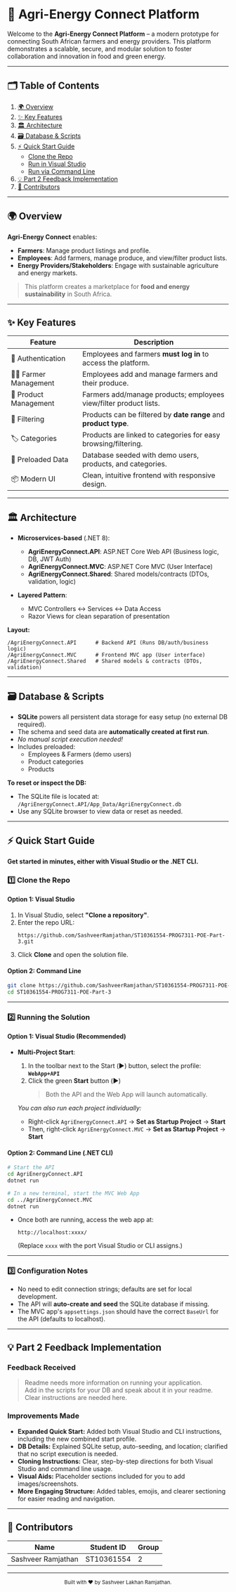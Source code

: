 # 🚜 Agri-Energy Connect Platform

Welcome to the **Agri-Energy Connect Platform** – a modern prototype for connecting South African farmers and energy providers. This platform demonstrates a scalable, secure, and modular solution to foster collaboration and innovation in food and green energy.

---

## 🗂️ Table of Contents

1. [🌍 Overview](#overview)
2. [✨ Key Features](#key-features)
3. [🏛️ Architecture](#architecture)
4. [🗃️ Database & Scripts](#database--scripts)
5. [⚡ Quick Start Guide](#quick-start-guide)
    - [Clone the Repo](#clone-the-repo)
    - [Run in Visual Studio](#run-in-visual-studio)
    - [Run via Command Line](#run-via-command-line)
6. [💡 Part 2 Feedback Implementation](#part-2-feedback-implementation)
7. [👥 Contributors](#contributors)

---

## 🌍 Overview

**Agri-Energy Connect** enables:
- **Farmers**: Manage product listings and profile.
- **Employees**: Add farmers, manage produce, and view/filter product lists.
- **Energy Providers/Stakeholders**: Engage with sustainable agriculture and energy markets.

> This platform creates a marketplace for **food and energy sustainability** in South Africa.

---

## ✨ Key Features

| Feature                    | Description                                                                 |
|----------------------------|-----------------------------------------------------------------------------|
| 🔐 Authentication          | Employees and farmers **must log in** to access the platform.               |
| 👩‍🌾 Farmer Management      | Employees add and manage farmers and their produce.                         |
| 🧺 Product Management      | Farmers add/manage products; employees view/filter product lists.           |
| 📅 Filtering               | Products can be filtered by **date range** and **product type**.            |
| 🏷️ Categories              | Products are linked to categories for easy browsing/filtering.              |
| 🧾 Preloaded Data           | Database seeded with demo users, products, and categories.                  |
| 📦 Modern UI                | Clean, intuitive frontend with responsive design.                           |

---

## 🏛️ Architecture

- **Microservices-based** (.NET 8):
  - **AgriEnergyConnect.API**: ASP.NET Core Web API (Business logic, DB, JWT Auth)
  - **AgriEnergyConnect.MVC**: ASP.NET Core MVC (User Interface)
  - **AgriEnergyConnect.Shared**: Shared models/contracts (DTOs, validation, logic)

- **Layered Pattern**:
  - MVC Controllers ↔️ Services ↔️ Data Access
  - Razor Views for clean separation of presentation

**Layout:**
```
/AgriEnergyConnect.API      # Backend API (Runs DB/auth/business logic)
/AgriEnergyConnect.MVC      # Frontend MVC app (User interface)
/AgriEnergyConnect.Shared   # Shared models & contracts (DTOs, validation)
```

---

## 🗃️ Database & Scripts

- **SQLite** powers all persistent data storage for easy setup (no external DB required).
- The schema and seed data are **automatically created at first run**.
- _No manual script execution needed!_
- Includes preloaded:
  - Employees & Farmers (demo users)
  - Product categories
  - Products

**To reset or inspect the DB:**
- The SQLite file is located at:  
  `/AgriEnergyConnect.API/App_Data/AgriEnergyConnect.db`
- Use any SQLite browser to view data or reset as needed.

---

## ⚡ Quick Start Guide

**Get started in minutes, either with Visual Studio or the .NET CLI.**

### 1️⃣ Clone the Repo

#### Option 1: Visual Studio

1. In Visual Studio, select **"Clone a repository"**.
2. Enter the repo URL:
   ```
   https://github.com/SashveerRamjathan/ST10361554-PROG7311-POE-Part-3.git
   ```
3. Click **Clone** and open the solution file.

#### Option 2: Command Line

```bash
git clone https://github.com/SashveerRamjathan/ST10361554-PROG7311-POE-Part-3.git
cd ST10361554-PROG7311-POE-Part-3
```

---

### 2️⃣ Running the Solution

#### Option 1: Visual Studio (Recommended)

- **Multi-Project Start**:  
  1. In the toolbar next to the Start (▶️) button, select the profile:  
     **`WebApp+API`**
  2. Click the green **Start** button (▶️)  
     > Both the API and the Web App will launch automatically.

  _You can also run each project individually:_
  - Right-click `AgriEnergyConnect.API` → **Set as Startup Project** → **Start**  
  - Then, right-click `AgriEnergyConnect.MVC` → **Set as Startup Project** → **Start**

#### Option 2: Command Line (.NET CLI)

```bash
# Start the API
cd AgriEnergyConnect.API
dotnet run

# In a new terminal, start the MVC Web App
cd ../AgriEnergyConnect.MVC
dotnet run
```
- Once both are running, access the web app at:  
  ```
  http://localhost:xxxx/
  ```
  (Replace `xxxx` with the port Visual Studio or CLI assigns.)

---

### 3️⃣ Configuration Notes

- No need to edit connection strings; defaults are set for local development.
- The API will **auto-create and seed** the SQLite database if missing.
- The MVC app's `appsettings.json` should have the correct `BaseUrl` for the API (defaults to localhost).

---

## 💡 Part 2 Feedback Implementation

### Feedback Received
> Readme needs more information on running your application.  
> Add in the scripts for your DB and speak about it in your readme.  
> Clear instructions are needed here.

### Improvements Made

- **Expanded Quick Start:** Added both Visual Studio and CLI instructions, including the new combined start profile.
- **DB Details:** Explained SQLite setup, auto-seeding, and location; clarified that no script execution is needed.
- **Cloning Instructions:** Clear, step-by-step directions for both Visual Studio and command line usage.
- **Visual Aids:** Placeholder sections included for you to add images/screenshots.
- **More Engaging Structure:** Added tables, emojis, and clearer sectioning for easier reading and navigation.

---

## 👥 Contributors

| Name                | Student ID   | Group |
|---------------------|--------------|-------|
| Sashveer Ramjathan  | ST10361554   | 2     |

---

<p align="center">
  <sub>
    Built with ❤ by Sashveer Lakhan Ramjathan.
  </sub>
</p>
